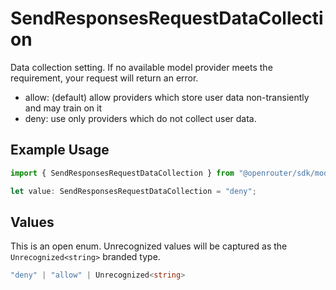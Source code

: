 # SendResponsesRequestDataCollection

Data collection setting. If no available model provider meets the requirement, your request will return an error.
- allow: (default) allow providers which store user data non-transiently and may train on it
- deny: use only providers which do not collect user data.


## Example Usage

```typescript
import { SendResponsesRequestDataCollection } from "@openrouter/sdk/models/operations";

let value: SendResponsesRequestDataCollection = "deny";
```

## Values

This is an open enum. Unrecognized values will be captured as the `Unrecognized<string>` branded type.

```typescript
"deny" | "allow" | Unrecognized<string>
```